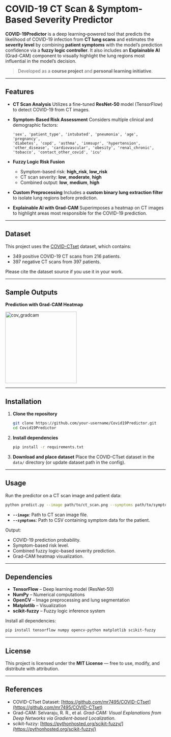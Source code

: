 # COVID-19 CT Scan & Symptom-Based Severity Predictor

**COVID-19Predictor** is a deep learning–powered tool that predicts the likelihood of COVID-19 infection from **CT lung scans** and estimates the **severity level** by combining **patient symptoms** with the model’s prediction confidence via a **fuzzy logic controller**.
It also includes an **Explainable AI** (Grad-CAM) component to visually highlight the lung regions most influential in the model’s decision.

> Developed as a **course project** and **personal learning initiative**.

---

## Features

* **CT Scan Analysis**
  Utilizes a fine-tuned **ResNet-50** model (TensorFlow) to detect COVID-19 from CT images.

* **Symptom-Based Risk Assessment**
  Considers multiple clinical and demographic factors:

  ```
  'sex', 'patient_type', 'intubated', 'pneumonia', 'age', 'pregnancy',
  'diabetes', 'copd', 'asthma', 'inmsupr', 'hypertension',
  'other_disease', 'cardiovascular', 'obesity', 'renal_chronic',
  'tobacco', 'contact_other_covid', 'icu'
  ```

* **Fuzzy Logic Risk Fusion**

  * Symptom-based risk: **high\_risk**, **low\_risk**
  * CT scan severity: **low**, **moderate**, **high**
  * Combined output: **low**, **medium**, **high**

* **Custom Preprocessing**
  Includes a **custom binary lung extraction filter** to isolate lung regions before prediction.

* **Explainable AI with Grad-CAM**
  Superimposes a heatmap on CT images to highlight areas most responsible for the COVID-19 prediction.

---

## Dataset

This project uses the [COVID-CTset](https://github.com/mr7495/COVID-CTset) dataset, which contains:

* 349 positive COVID-19 CT scans from 216 patients.
* 397 negative CT scans from 397 patients.

Please cite the dataset source if you use it in your work.

---

## Sample Outputs

**Prediction with Grad-CAM Heatmap**

<img width="224" height="224" alt="cov_gradcam" src="https://github.com/user-attachments/assets/7ae749ae-01ce-415b-aec7-bcd6de795d3f" />

---

## Installation

1. **Clone the repository**

   ```bash
   git clone https://github.com/your-username/Covid19Predictor.git
   cd Covid19Predictor
   ```

2. **Install dependencies**

   ```bash
   pip install -r requirements.txt
   ```

3. **Download and place dataset**
   Place the COVID-CTset dataset in the `data/` directory (or update dataset path in the config).

---

## Usage

Run the predictor on a CT scan image and patient data:

```bash
python predict.py --image path/to/ct_scan.png --symptoms path/to/symptoms.csv
```

* **`--image`**: Path to CT scan image file.
* **`--symptoms`**: Path to CSV containing symptom data for the patient.

Output:

* COVID-19 prediction probability.
* Symptom-based risk level.
* Combined fuzzy logic–based severity prediction.
* Grad-CAM heatmap visualization.

---

## Dependencies

* **TensorFlow** – Deep learning model (ResNet-50)
* **NumPy** – Numerical computations
* **OpenCV** – Image preprocessing and lung segmentation
* **Matplotlib** – Visualization
* **scikit-fuzzy** – Fuzzy logic inference system

Install all dependencies:

```bash
pip install tensorflow numpy opencv-python matplotlib scikit-fuzzy
```

---

## License

This project is licensed under the **MIT License** — free to use, modify, and distribute with attribution.

---

## References

* COVID-CTset Dataset: [https://github.com/mr7495/COVID-CTset](https://github.com/mr7495/COVID-CTset)
* Grad-CAM: Selvaraju, R. R., et al. *Grad-CAM: Visual Explanations from Deep Networks via Gradient-based Localization.*
* scikit-fuzzy: [https://pythonhosted.org/scikit-fuzzy/](https://pythonhosted.org/scikit-fuzzy/)
